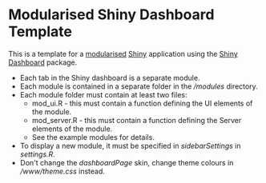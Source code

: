 # Modularised Shiny Dashboard Template

This is a template for a [modularised](https://shiny.rstudio.com/articles/modules.html) [Shiny](https://shiny.rstudio.com/) application using the [Shiny Dashboard](https://rstudio.github.io/shinydashboard/) package.

- Each tab in the Shiny dashboard is a separate module.
- Each module is contained in a separate folder in the */modules* directory.
- Each module folder must contain at least two files:
  - mod_ui.R - this must contain a function defining the UI elements of the module.
  - mod_server.R - this must contain a function defining the Server elements of the module.
  - See the example modules for details.
- To display a new module, it must be specified in *sidebarSettings* in *settings.R*.
- Don't change the *dashboardPage* skin, change theme colours in */www/theme.css* instead.
